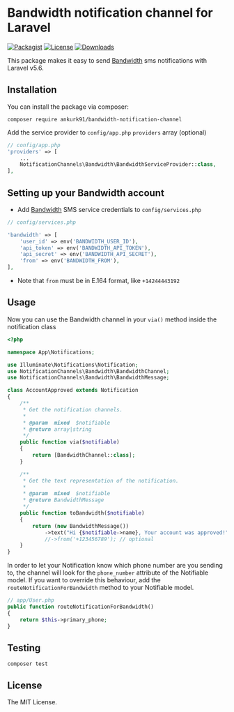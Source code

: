 # Bandwidth notification channel for Laravel

[![Packagist](https://img.shields.io/packagist/v/ankurk91/bandwidth-notification-channel.svg?style=flat-square)](https://packagist.org/packages/ankurk91/bandwidth-notification-channel)
[![License](https://img.shields.io/badge/license-MIT-brightgreen.svg?style=flat-square)](LICENSE.md)
[![Downloads](https://img.shields.io/packagist/dt/ankurk91/bandwidth-notification-channel.svg?style=flat-square)](https://packagist.org/packages/ankurk91/bandwidth-notification-channel)

This package makes it easy to send [Bandwidth](https://www.bandwidth.com/messaging/sms-api/) sms notifications with Laravel v5.6.

## Installation
You can install the package via composer:
```
composer require ankurk91/bandwidth-notification-channel
```
Add the service provider to `config/app.php` `providers` array (optional)
```php
// config/app.php
'providers' => [
    ...
    NotificationChannels\Bandwidth\BandwidthServiceProvider::class,
],
```

## Setting up your Bandwidth account
* Add [Bandwidth](https://app.bandwidth.com/) SMS service credentials to `config/services.php`
```php
// config/services.php

'bandwidth' => [
    'user_id' => env('BANDWIDTH_USER_ID'), 
    'api_token' => env('BANDWIDTH_API_TOKEN'), 
    'api_secret' => env('BANDWIDTH_API_SECRET'), 
    'from' => env('BANDWIDTH_FROM'), 
],
```
* Note that `from` must be in E.164 format, like `+14244443192`

## Usage
Now you can use the Bandwidth channel in your `via()` method inside the notification class
```php
<?php

namespace App\Notifications;

use Illuminate\Notifications\Notification;
use NotificationChannels\Bandwidth\BandwidthChannel;
use NotificationChannels\Bandwidth\BandwidthMessage;

class AccountApproved extends Notification
{
    /**
     * Get the notification channels.
     *
     * @param  mixed  $notifiable
     * @return array|string
     */
    public function via($notifiable)
    {
        return [BandwidthChannel::class];
    }

    /**
     * Get the text representation of the notification.
     *
     * @param  mixed  $notifiable
     * @return BandwidthMessage
     */
    public function toBandwidth($notifiable)
    {
        return (new BandwidthMessage())
            ->text("Hi {$notifiable->name}, Your account was approved!");
            //->from('+123456789'); // optional
    }
}
```

In order to let your Notification know which phone number are you sending to, the channel will look for the `phone_number` attribute of the Notifiable model. 
If you want to override this behaviour, add the `routeNotificationForBandwidth` method to your Notifiable model.
```php
// app/User.php
public function routeNotificationForBandwidth()
{
    return $this->primary_phone;
}
```

## Testing
```
composer test
```

## License
The MIT License.
